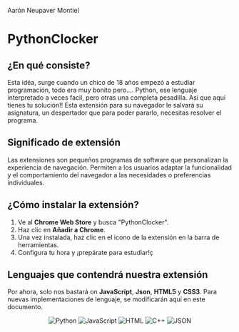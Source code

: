 Aarón Neupaver Montiel
# PythonClocker

## ¿En qué consiste?
Esta idéa, surge cuando un chico de 18 años empezó a estudiar programación, todo era muy bonito pero.... Python, ese lenguaje interpretado a veces facil, pero otras una completa pesadilla.
Así que aquí tienes tu solución!!
Esta extensión para su navegador le salvará su asignatura, un despertador que para poder pararlo, necesitas resolver el programa.

## Significado de extensión
Las extensiones son pequeños programas de software que personalizan la experiencia de navegación. Permiten a los usuarios adaptar la funcionalidad y el comportamiento del navegador a las necesidades o preferencias individuales.


## ¿Cómo instalar la extensión?

1. Ve al **Chrome Web Store** y busca "PythonClocker".
2. Haz clic en **Añadir a Chrome**.
3. Una vez instalada, haz clic en el icono de la extensión en la barra de herramientas.
4. Configura tu hora y ¡prepárate para estudiar!ç
   
## Lenguajes que contendrá nuestra extensión
Por ahora, solo nos bastará on **JavaScript**, **Json**, **HTML5** y **CSS3**.
Para nuevas implementaciones de lenguaje, se modificarán aquí en este documento.

<p align="center">
  <img src="https://img.shields.io/badge/Python-3776AB?style=flat-square&logo=python&logoColor=white" alt="Python"/>
  <img src="https://img.shields.io/badge/JavaScript-F7DF1E?style=flat-square&logo=javascript&logoColor=black" alt="JavaScript"/>
  <img src="https://img.shields.io/badge/HTML-E34F26?style=flat-square&logo=html5&logoColor=white" alt="HTML"/>
  <img src="https://img.shields.io/badge/C%2B%2B-00599C?style=flat-square&logo=c%2B%2B&logoColor=white" alt="C++"/>
  <img src="https://img.shields.io/badge/JSON-000000?style=flat-square&logo=json&logoColor=white" alt="JSON"/>
</p>

